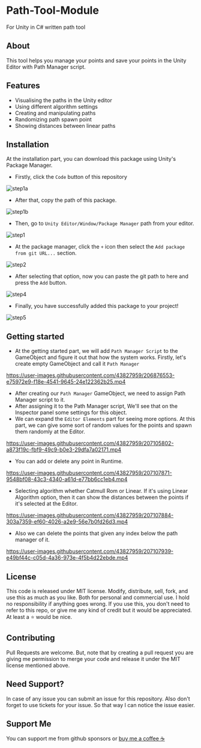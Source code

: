 # Path-Tool-Module
For Unity in C# written path tool

## About
This tool helps you manage your points and save your points in the Unity Editor with Path Manager script.

## Features
<ul>
<li>Visualising the paths in the Unity editor</li>
<li>Using different algorithm settings</li>
<li>Creating and manipulating paths</li>
<li>Randomizing path spawn point</li>
<li>Showing distances between linear paths</li>
</ul>

## Installation
At the installation part, you can download this package using Unity's Package Manager.


* Firstly, click the `Code` button of this repository 

![step1a](https://user-images.githubusercontent.com/43827959/207102079-8a8e931d-d2e2-4423-ba57-c75f7116b0f8.png)


* After that, copy the path of this package.

![step1b](https://user-images.githubusercontent.com/43827959/207103519-0cddce23-978d-4226-9d08-f4ce903cc6a0.png)


* Then, go to `Unity Editor/Window/Package Manager` path from your editor.

![step1](https://user-images.githubusercontent.com/43827959/207101010-342e4329-c2d3-4798-b3cc-3a609ecb849c.png)


* At the package manager, click the `+` icon then select the `Add package from git URL...` section.

![step2](https://user-images.githubusercontent.com/43827959/207104188-bcd57894-1c1e-4457-a6e1-2e39f2337e72.png)

* After selecting that option, now you can paste the git path to here and press the `Add` button.

![step4](https://user-images.githubusercontent.com/43827959/207104455-cdb09520-13da-4a7a-a878-11bba37f26d2.png)

* Finally, you have successfully added this package to your project!

![step5](https://user-images.githubusercontent.com/43827959/207104959-5a983d3e-2c3c-436f-892c-26b6a9ac3ad3.png)

## Getting started
* At the getting started part, we will add `Path Manager Script` to the GameObject and figure it out that how the system works. 
Firstly, let's create empty GameObject and call it `Path Manager`

https://user-images.githubusercontent.com/43827959/206876553-e75972e9-f18e-4541-9645-24e122362b25.mp4

* After creating our `Path Manager` GameObject, we need to assign Path Manager script to it. 
* After assigning it to the Path Manager script, We'll see that on the Inspector panel some settings for this object.
* We can expand the `Editor Elements` part for seeing more options. At this part, we can give some sort of random values for the points and spawn them randomly at the Editor.


https://user-images.githubusercontent.com/43827959/207105802-a873f19c-fbf9-49c9-b0e3-29dfa7a02171.mp4

* You can add or delete any point in Runtime. 

https://user-images.githubusercontent.com/43827959/207107871-9548bf08-43c3-4340-a61d-e77bb6cc1eb4.mp4

* Selecting algorithm whether Catmull Rom or Linear. If it's using Linear Algorithm option, then it can show the distances between the points if it's selected at the Editor. 

https://user-images.githubusercontent.com/43827959/207107884-303a7359-ef60-4026-a2e9-56e7b0fd26d3.mp4

* Also we can delete the points that given any index below the path manager of it.


https://user-images.githubusercontent.com/43827959/207107939-e49bf44c-c05d-4a36-973e-4f5b4d22ebde.mp4



## License
This code is released under MIT license. Modify, distribute, sell, fork, and use this as much as you like. Both for personal and commercial use. I hold no responsibility if anything goes wrong.
If you use this, you don't need to refer to this repo, or give me any kind of credit but it would be appreciated. At least a ⭐ would be nice.

## Contributing
Pull Requests are welcome. 
But, note that by creating a pull request you are giving me permission to merge your 
code and release it under the MIT license mentioned above.

## Need Support?
In case of any issue you can submit an issue for this repository. Also don't forget to use tickets for your issue. 
So that way I can notice the issue easier.

## Support Me
You can support me from github sponsors or <a href="https://www.buymeacoffee.com/mertbalkan">buy me a coffee ☕</a>
